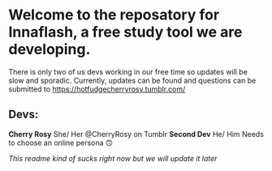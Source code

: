 # Welcome to the reposatory for Innaflash, a free study tool we are developing.
There is only two of us devs working in our free time so updates will be slow and sporadic.
Currently, updates can be found and questions can be submitted to https://hotfudgecherryrosy.tumblr.com/

## Devs:
  **Cherry Rosy**
  She/ Her
  @CherryRosy on Tumblr
  **Second Dev**
  He/ Him
  Needs to choose an online persona 🙃

*This readme kind of sucks right now but we will update it later*
